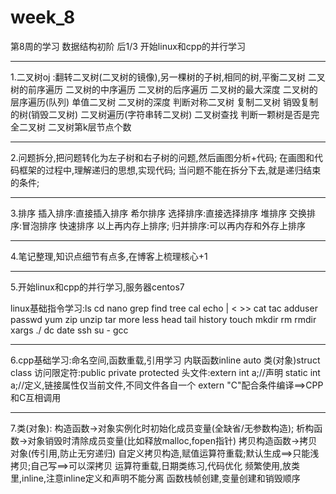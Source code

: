 # week_8
第8周的学习 数据结构初阶 后1/3 开始linux和cpp的并行学习
**********************
1.二叉树oj :翻转二叉树(二叉树的镜像),另一棵树的子树,相同的树,平衡二叉树
二叉树的前序遍历     二叉树的中序遍历     二叉树的后序遍历   二叉树的最大深度
二叉树的层序遍历(队列)	单值二叉树   二叉树的深度   判断对称二叉树
复制二叉树   销毁复制的树(销毁二叉树)	二叉树遍历(字符串转二叉树)   二叉树查找
判断一颗树是否是完全二叉树     二叉树第k层节点个数
**********************
2.问题拆分,把问题转化为左子树和右子树的问题,然后画图分析+代码;
在画图和代码框架的过程中,理解递归的思想,实现代码;
当问题不能在拆分下去,就是递归结束的条件;
**********************
3.排序
插入排序:直接插入排序 	希尔排序
选择排序:直接选择排序	堆排序
交换排序:冒泡排序		快速排序
以上再内存上排序;
归并排序:可以再内存和外存上排序 
************************
4.笔记整理,知识点细节有点多,在博客上梳理核心+1

*************************
5.开始linux和cpp的并行学习,服务器centos7

linux基础指令学习:ls cd nano grep find tree cal echo | < >> cat tac adduser passwd 
yum zip unzip tar more less head tail history touch mkdir rm rmdir xargs ./ dc date ssh su - gcc 
***********************
6.cpp基础学习:命名空间,函数重载,引用学习
内联函数inline auto 类(对象)struct class 访问限定符:public private protected
头文件:extern int a;//声明 static int a;//定义,链接属性仅当前文件,不同文件各自一个
extern "C"配合条件编译==>CPP和C互相调用
**********************
7.类(对象):
构造函数->对象实例化时初始化成员变量(全缺省/无参数构造);
析构函数->对象销毁时清除成员变量(比如释放malloc,fopen指针)
拷贝构造函数->拷贝对象(传引用,防止无穷递归)
自定义拷贝构造,赋值运算符重载;默认生成==>只能浅拷贝;自己写==>可以深拷贝
运算符重载,日期类练习,代码优化
频繁使用,放类里,inline,注意inline定义和声明不能分离
函数栈帧创建,变量创建和销毁顺序

